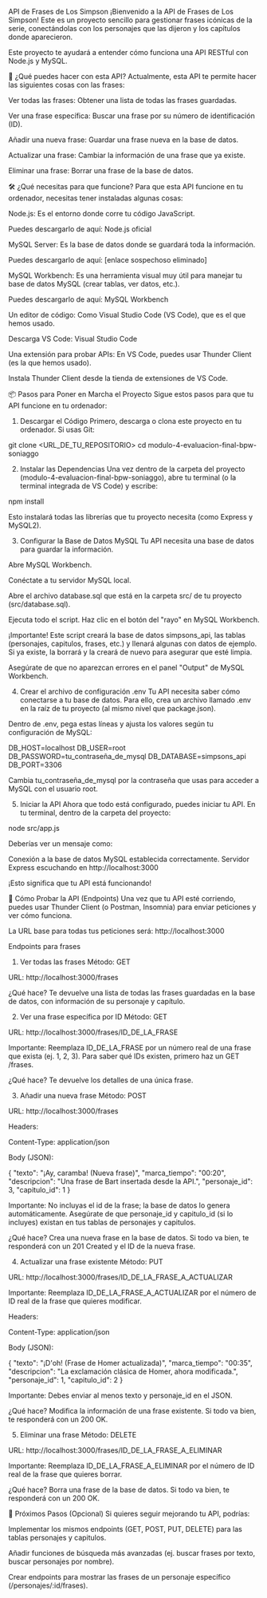  API de Frases de Los Simpson
¡Bienvenido a la API de Frases de Los Simpson! Este es un proyecto sencillo para gestionar frases icónicas de la serie, conectándolas con los personajes que las dijeron y los capítulos donde aparecieron.

Este proyecto te ayudará a entender cómo funciona una API RESTful con Node.js y MySQL.

🚀 ¿Qué puedes hacer con esta API?
Actualmente, esta API te permite hacer las siguientes cosas con las frases:

Ver todas las frases: Obtener una lista de todas las frases guardadas.

Ver una frase específica: Buscar una frase por su número de identificación (ID).

Añadir una nueva frase: Guardar una frase nueva en la base de datos.

Actualizar una frase: Cambiar la información de una frase que ya existe.

Eliminar una frase: Borrar una frase de la base de datos.

🛠️ ¿Qué necesitas para que funcione?
Para que esta API funcione en tu ordenador, necesitas tener instaladas algunas cosas:

Node.js: Es el entorno donde corre tu código JavaScript.

Puedes descargarlo de aquí: Node.js oficial

MySQL Server: Es la base de datos donde se guardará toda la información.

Puedes descargarlo de aquí: [enlace sospechoso eliminado]

MySQL Workbench: Es una herramienta visual muy útil para manejar tu base de datos MySQL (crear tablas, ver datos, etc.).

Puedes descargarlo de aquí: MySQL Workbench

Un editor de código: Como Visual Studio Code (VS Code), que es el que hemos usado.

Descarga VS Code: Visual Studio Code

Una extensión para probar APIs: En VS Code, puedes usar Thunder Client (es la que hemos usado).

Instala Thunder Client desde la tienda de extensiones de VS Code.

📦 Pasos para Poner en Marcha el Proyecto
Sigue estos pasos para que tu API funcione en tu ordenador:

1. Descargar el Código
Primero, descarga o clona este proyecto en tu ordenador. Si usas Git:

git clone <URL_DE_TU_REPOSITORIO>
cd modulo-4-evaluacion-final-bpw-soniaggo

2. Instalar las Dependencias
Una vez dentro de la carpeta del proyecto (modulo-4-evaluacion-final-bpw-soniaggo), abre tu terminal (o la terminal integrada de VS Code) y escribe:

npm install

Esto instalará todas las librerías que tu proyecto necesita (como Express y MySQL2).

3. Configurar la Base de Datos MySQL
Tu API necesita una base de datos para guardar la información.

Abre MySQL Workbench.

Conéctate a tu servidor MySQL local.

Abre el archivo database.sql que está en la carpeta src/ de tu proyecto (src/database.sql).

Ejecuta todo el script. Haz clic en el botón del "rayo" en MySQL Workbench.

¡Importante! Este script creará la base de datos simpsons_api, las tablas (personajes, capitulos, frases, etc.) y llenará algunas con datos de ejemplo. Si ya existe, la borrará y la creará de nuevo para asegurar que esté limpia.

Asegúrate de que no aparezcan errores en el panel "Output" de MySQL Workbench.

4. Crear el archivo de configuración .env
Tu API necesita saber cómo conectarse a tu base de datos. Para ello, crea un archivo llamado .env en la raíz de tu proyecto (al mismo nivel que package.json).

Dentro de .env, pega estas líneas y ajusta los valores según tu configuración de MySQL:

DB_HOST=localhost
DB_USER=root
DB_PASSWORD=tu_contraseña_de_mysql
DB_DATABASE=simpsons_api
DB_PORT=3306

Cambia tu_contraseña_de_mysql por la contraseña que usas para acceder a MySQL con el usuario root.

5. Iniciar la API
Ahora que todo está configurado, puedes iniciar tu API. En tu terminal, dentro de la carpeta del proyecto:

node src/app.js

Deberías ver un mensaje como:

Conexión a la base de datos MySQL establecida correctamente.
Servidor Express escuchando en http://localhost:3000

¡Esto significa que tu API está funcionando!

🧪 Cómo Probar la API (Endpoints)
Una vez que tu API esté corriendo, puedes usar Thunder Client (o Postman, Insomnia) para enviar peticiones y ver cómo funciona.

La URL base para todas tus peticiones será: http://localhost:3000

Endpoints para frases
1. Ver todas las frases
Método: GET

URL: http://localhost:3000/frases

¿Qué hace? Te devuelve una lista de todas las frases guardadas en la base de datos, con información de su personaje y capítulo.

2. Ver una frase específica por ID
Método: GET

URL: http://localhost:3000/frases/ID_DE_LA_FRASE

Importante: Reemplaza ID_DE_LA_FRASE por un número real de una frase que exista (ej. 1, 2, 3). Para saber qué IDs existen, primero haz un GET /frases.

¿Qué hace? Te devuelve los detalles de una única frase.

3. Añadir una nueva frase
Método: POST

URL: http://localhost:3000/frases

Headers:

Content-Type: application/json

Body (JSON):

{
    "texto": "¡Ay, caramba! (Nueva frase)",
    "marca_tiempo": "00:20",
    "descripcion": "Una frase de Bart insertada desde la API.",
    "personaje_id": 3,
    "capitulo_id": 1
}

Importante: No incluyas el id de la frase; la base de datos lo genera automáticamente. Asegúrate de que personaje_id y capitulo_id (si lo incluyes) existan en tus tablas de personajes y capitulos.

¿Qué hace? Crea una nueva frase en la base de datos. Si todo va bien, te responderá con un 201 Created y el ID de la nueva frase.

4. Actualizar una frase existente
Método: PUT

URL: http://localhost:3000/frases/ID_DE_LA_FRASE_A_ACTUALIZAR

Importante: Reemplaza ID_DE_LA_FRASE_A_ACTUALIZAR por el número de ID real de la frase que quieres modificar.

Headers:

Content-Type: application/json

Body (JSON):

{
    "texto": "¡D'oh! (Frase de Homer actualizada)",
    "marca_tiempo": "00:35",
    "descripcion": "La exclamación clásica de Homer, ahora modificada.",
    "personaje_id": 1,
    "capitulo_id": 2
}

Importante: Debes enviar al menos texto y personaje_id en el JSON.

¿Qué hace? Modifica la información de una frase existente. Si todo va bien, te responderá con un 200 OK.

5. Eliminar una frase
Método: DELETE

URL: http://localhost:3000/frases/ID_DE_LA_FRASE_A_ELIMINAR

Importante: Reemplaza ID_DE_LA_FRASE_A_ELIMINAR por el número de ID real de la frase que quieres borrar.

¿Qué hace? Borra una frase de la base de datos. Si todo va bien, te responderá con un 200 OK.

🚀 Próximos Pasos (Opcional)
Si quieres seguir mejorando tu API, podrías:

Implementar los mismos endpoints (GET, POST, PUT, DELETE) para las tablas personajes y capitulos.

Añadir funciones de búsqueda más avanzadas (ej. buscar frases por texto, buscar personajes por nombre).

Crear endpoints para mostrar las frases de un personaje específico (/personajes/:id/frases).
